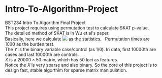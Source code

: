 # Intro-To-Algorithm-Project
BST234 Intro To Algorithm Final Project  
This project requires using permutation test to calculate SKAT p-value.  
The detailed method of SKAT is in Wu et al's paper.  
Basically, here we calculate <img src = "http://latex.codecogs.com/gif.download?Q%3D%20%7B%28Y%20-%20%5Chat%7B%5Cmu%7D%29%7D%5ET%20XX%5ET%20%28Y-%5Chat%7B%5Cmu%7D%29" /> as the statistics.  
Permutation times are 1000 as the burden test.  
The $Y$ is the binary variable case/control (as 1/0). In data, first 10000th are cases and last 10000th are controls.  
$X$ is a $20000 \times 50$ matrix, which has 50 loci as features.  
Notice the $X$ is very sparse and also binary. So the core of this project is to design fast, stable algorthim for sparse matrix manipulation.  
